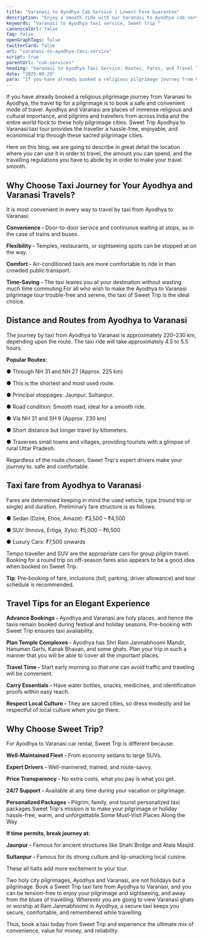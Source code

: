 ```yaml
---
title: "Varanasi to Ayodhya Cab Service | Lowest Fare Guarantee"
description: "Enjoy a smooth ride with our Varanasi to Ayodhya cab service. Clean cars, professional drivers, and on-time pickups. Book online today!"
keywords: "Varanasi to Ayodhya taxi service, Sweet trip "
canonicalUrl: false
faq: false
openGraphTags: false
twitterCard: false
url: "varanasi-to-ayodhya-taxi-service"
script: true
parentUrl: "cab-services"
heading: "Varanasi to Ayodhya Taxi Service: Routes, Fares, and Travel Tips"
date: "2025-08-29"
para: "If you have already booked a religious pilgrimage journey from Varanasi to Ayodhya, the travel tip for a pilgrimage is to book a safe and convenient mode of travel. Ayodhya and Varanasi are places of immense religious and cultural importance, and pilgrims and travellers from across India and the entire world flock to these holy pilgrimage cities. Sweet Trip Ayodhya to Varanasi taxi tour provides the traveller a hassle-free, enjoyable, and economical trip through these sacred pilgrimage cities."
---
```


<p>If you have already booked a religious pilgrimage journey from Varanasi to Ayodhya, the travel tip for a pilgrimage is to book a safe and convenient mode of travel. Ayodhya and Varanasi are places of immense religious and cultural importance, and pilgrims and travellers from across India and the entire world flock to these holy pilgrimage cities. Sweet Trip Ayodhya to Varanasi taxi tour provides the traveller a hassle-free, enjoyable, and economical trip through these sacred pilgrimage cities.
</p>
<p className="mt-2">Here on this blog, we are going to describe in great detail the location where you can use it in order to travel, the amount you can spend, and the travelling regulations you have to abide by in order to make your travel smooth.</p>
<h2 className="mt-5 font-bold">
Why Choose Taxi Journey for Your Ayodhya and Varanasi Travels?
</h2>
<p>
             It is most convenient in every way to travel by taxi from Ayodhya to Varanasi:
              </p>
               <p className="mt-2">
                <strong>Convenience - </strong> Door-to-door service and continuous waiting at stops, as in the case of trains and buses.
              </p>
              <p>
                <strong>Flexibility  - </strong> Temples, restaurants, or sightseeing spots can be stopped at on the way.
              </p>
              <p>
                <strong>Comfort - </strong> Air-conditioned taxis are more comfortable to ride in than crowded public transport.
              </p>
              <p><strong>Time-Saving - </strong> The taxi leaves you at your destination without wasting much time commuting.For all who wish to make the Ayodhya to Varanasi pilgrimage tour trouble-free and serene, the taxi of Sweet Trip is the ideal choice.
              </p>
              <h2 className="mt-5 font-bold">
              Distance and Routes from Ayodhya to Varanasi
              </h2>
             <p>
               The journey by taxi from Ayodhya to Varanasi is approximately 220–230 km, depending upon the route. The taxi ride will take approximately 4.5 to 5.5 hours.</p>
              <p className="mt-2"><strong>Popular Routes:</strong></p>
              <p>●	Through NH 31 and NH 27 (Approx. 225 km)</p>
              <p>●	This is the shortest and most used route.</p>
              <p>●	Principal stoppages: Jaunpur, Sultanpur.</p>
                <p>●	Road condition: Smooth road, ideal for a smooth ride.</p>
                <p>●	Via NH 31 and SH 9 (Approx. 230 km)</p>
                <p>●	Short distance but longer travel by kilometers.</p>
                <p>●	Traverses small towns and villages, providing tourists with a glimpse of rural Uttar Pradesh.</p>
              <p className="mt-2">Regardless of the route chosen, Sweet Trip's expert drivers make your journey to. safe and comfortable.</p>
              <h2 className="mt-5 font-bold">
             Taxi fare from Ayodhya to Varanasi
              </h2>
             <p>
              Fares are determined keeping in mind the used vehicle, type (round trip or single) and duration. Preliminary fare structure is as follows:</p>
              <p className="mt-2">●	Sedan (Dzire, Etios, Amaze): ₹3,500 – ₹4,500</p>
              <p>●	SUV (Innova, Ertiga, Xylo): ₹5,000 – ₹6,500</p>
              <p>●	Luxury Cars: ₹7,500 onwards</p>
              <p className="mt-2">Tempo traveller and SUV are the appropriate cars for group pilgrim travel. Booking for a round trip on off-season fares also appears to be a good idea when booked on Sweet Trip.</p>
              <p className="mt-2"><strong>Tip</strong>: Pre-booking of fare, inclusions (toll, parking, driver allowance) and tour schedule is recommended.</p>
              <h2 className="mt-5 font-bold">
             Travel Tips for an Elegant Experience
              </h2>
               <p className="mt-2">
                <strong>Advance Bookings - </strong> Ayodhya and Varanasi are holy places, and hence the taxis remain booked during festival and holiday seasons. Pre-booking with Sweet Trip ensures taxi availability.
              </p>
              <p>
                <strong>Plan Temple Complexes - </strong> Ayodhya has Shri Ram Janmabhoomi Mandir, Hanuman Garhi, Kanak Bhavan, and some ghats. Plan your trip in such a manner that you will be able to cover all the important places.
              </p>
              <p>
                <strong>Travel Time - </strong> Start early morning so that one can avoid traffic and traveling will be convenient.
              </p>
              <p><strong>Carry Essentials - </strong> Have water bottles, snacks, medicines, and identification proofs within easy reach.
              </p>
               <p><strong>Respect Local Culture - </strong> They are sacred cities, so dress modestly and be respectful of local culture when you go there.
              </p>
               <h2 className="mt-5 font-bold">
             Why Choose Sweet Trip?
              </h2>
               <p className="mt-2">
                For Ayodhya to Varanasi car rental, Sweet Trip is different because:
              </p>
               <p className="mt-2">
                <strong>Well-Maintained Fleet - </strong> From economy sedans to large SUVs.
              </p>
              <p><strong>Expert Drivers - </strong> Well-mannered, trained, and route-savvy.</p>
              <p><strong>Price Transparency - </strong> No extra costs, what you pay is what you get.</p>
              <p><strong>24/7 Support - </strong> Available at any time during your vacation or pilgrimage.</p>
              <p><strong>Personalized Packages - </strong> Pilgrim, family, and tourist personalized taxi packages.Sweet Trip's mission is to make your pilgrimage or holiday hassle-free, warm, and unforgettable.Some Must-Visit Places Along the Way</p>
              <p className="mt-2"><strong>If time permits, break journey at:</strong></p>
              <p><strong>Jaunpur - </strong> Famous for ancient structures like Shahi Bridge and Atala Masjid.
              <p><strong>Sultanpur - </strong> Famous for its strong culture and lip-smacking local cuisine.</p>
              <p className="mt-2">These all halts add more excitement to your tour.</p>
              <p className="mt-2">Two holy city pilgrimages, Ayodhya and Varanasi, are not holidays but a pilgrimage. Book a Sweet Trip taxi fare from Ayodhya to Varanasi, and you can be tension-free to enjoy your pilgrimage and sightseeing, and away from the blues of travelling. Wherever you are going to view Varanasi ghats or worship at Ram Janmabhoomi in Ayodhya, a secure taxi keeps you secure, comfortable, and remembered while travelling.</p>
              <p className="mt-2">Thus, book a taxi today from Sweet Trip and experience the ultimate mix of convenience, value for money, and reliability.</p>
